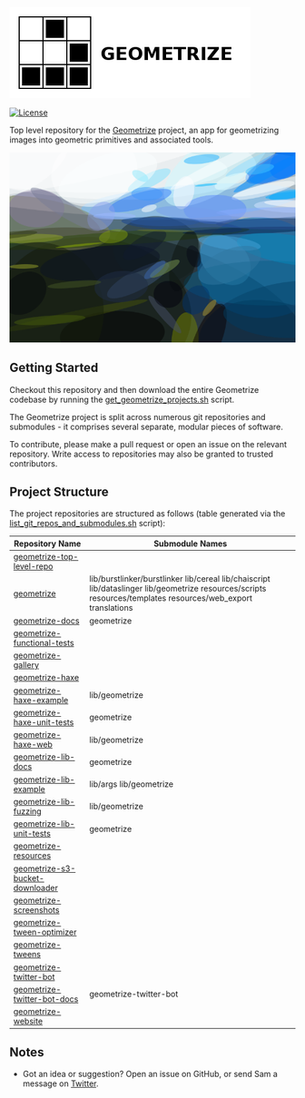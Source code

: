 [![Geometrize Top Level Repo Logo](https://github.com/Tw1ddle/geometrize-top-level-repo/blob/master/screenshots/logo.png?raw=true "Geometrize top level repo logo")](https://www.geometrize.co.uk/)

[![License](https://img.shields.io/badge/License-GPL%20v3-blue.svg?style=flat-square)](https://github.com/Tw1ddle/geometrize-top-level-repo/blob/master/LICENSE)

Top level repository for the [Geometrize](https://www.geometrize.co.uk/) project, an app for geometrizing images into geometric primitives and associated tools.

[![Geometrized Borrowdale](https://github.com/Tw1ddle/geometrize-top-level-repo/blob/master/screenshots/coastal_view.png?raw=true "Geometrized Coastal View, 150 Ellipses")](https://www.geometrize.co.uk/)

## Getting Started

Checkout this repository and then download the entire Geometrize codebase by running the [get_geometrize_projects.sh](https://github.com/Tw1ddle/geometrize-top-level-repo/blob/master/get_geometrize_projects.sh) script.

The Geometrize project is split across numerous git repositories and submodules - it comprises several separate, modular pieces of software.

To contribute, please make a pull request or open an issue on the relevant repository. Write access to repositories may also be granted to trusted contributors.

## Project Structure

The project repositories are structured as follows (table generated via the [list_git_repos_and_submodules.sh](https://github.com/Tw1ddle/geometrize-top-level-repo/blob/master/list_git_repos_and_submodules.sh) script):

| Repository Name | Submodule Names |
| --------------- | --------------- |
| [geometrize-top-level-repo](https://github.com/Tw1ddle/geometrize-top-level-repo) |  |
| [geometrize](https://github.com/Tw1ddle/geometrize) | lib/burstlinker/burstlinker lib/cereal lib/chaiscript lib/dataslinger lib/geometrize resources/scripts resources/templates resources/web_export translations |
| [geometrize-docs](https://github.com/Tw1ddle/geometrize-docs) | geometrize |
| [geometrize-functional-tests](https://github.com/Tw1ddle/geometrize-functional-tests) |  |
| [geometrize-gallery](https://github.com/Tw1ddle/geometrize-gallery) |  |
| [geometrize-haxe](https://github.com/Tw1ddle/geometrize-haxe) |  |
| [geometrize-haxe-example](https://github.com/Tw1ddle/geometrize-haxe-example) | lib/geometrize |
| [geometrize-haxe-unit-tests](https://github.com/Tw1ddle/geometrize-haxe-unit-tests) | geometrize |
| [geometrize-haxe-web](https://github.com/Tw1ddle/geometrize-haxe-web) | lib/geometrize |
| [geometrize-lib-docs](https://github.com/Tw1ddle/geometrize-lib-docs) | geometrize |
| [geometrize-lib-example](https://github.com/Tw1ddle/geometrize-lib-example) | lib/args lib/geometrize |
| [geometrize-lib-fuzzing](https://github.com/Tw1ddle/geometrize-lib-fuzzing) | lib/geometrize |
| [geometrize-lib-unit-tests](https://github.com/Tw1ddle/geometrize-lib-unit-tests) | geometrize |
| [geometrize-resources](https://github.com/Tw1ddle/geometrize-resources) |  |
| [geometrize-s3-bucket-downloader](https://github.com/Tw1ddle/geometrize-s3-bucket-downloader) |  |
| [geometrize-screenshots](https://github.com/Tw1ddle/geometrize-screenshots) |  |
| [geometrize-tween-optimizer](https://github.com/Tw1ddle/geometrize-tween-optimizer) |  |
| [geometrize-tweens](https://github.com/Tw1ddle/geometrize-tweens) |  |
| [geometrize-twitter-bot](https://github.com/Tw1ddle/geometrize-twitter-bot) |  |
| [geometrize-twitter-bot-docs](https://github.com/Tw1ddle/geometrize-twitter-bot-docs) | geometrize-twitter-bot |
| [geometrize-website](https://github.com/Tw1ddle/geometrize-website) |  |


## Notes
 * Got an idea or suggestion? Open an issue on GitHub, or send Sam a message on [Twitter](https://twitter.com/Sam_Twidale).